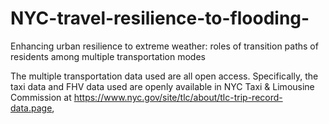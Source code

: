# NYC-travel-resilience-to-flooding-
Enhancing urban resilience to extreme weather: roles of transition paths of residents among multiple transportation modes

The multiple transportation data used are all open access. Specifically, the taxi data and FHV data used are openly available in NYC Taxi & Limousine Commission at https://www.nyc.gov/site/tlc/about/tlc-trip-record-data.page, 
